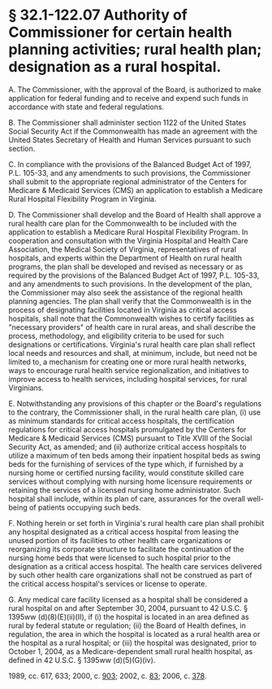 # § 32.1-122.07 Authority of Commissioner for certain health planning activities; rural health plan; designation as a rural hospital.

<p>A. The Commissioner, with the approval of the Board, is authorized to make application for federal funding and to receive and expend such funds in accordance with state and federal regulations.</p><p>B. The Commissioner shall administer section 1122 of the United States Social Security Act if the Commonwealth has made an agreement with the United States Secretary of Health and Human Services pursuant to such section.</p><p>C. In compliance with the provisions of the Balanced Budget Act of 1997, P.L. 105-33, and any amendments to such provisions, the Commissioner shall submit to the appropriate regional administrator of the Centers for Medicare &amp; Medicaid Services (CMS) an application to establish a Medicare Rural Hospital Flexibility Program in Virginia.</p><p>D. The Commissioner shall develop and the Board of Health shall approve a rural health care plan for the Commonwealth to be included with the application to establish a Medicare Rural Hospital Flexibility Program. In cooperation and consultation with the Virginia Hospital and Health Care Association, the Medical Society of Virginia, representatives of rural hospitals, and experts within the Department of Health on rural health programs, the plan shall be developed and revised as necessary or as required by the provisions of the Balanced Budget Act of 1997, P.L. 105-33, and any amendments to such provisions. In the development of the plan, the Commissioner may also seek the assistance of the regional health planning agencies. The plan shall verify that the Commonwealth is in the process of designating facilities located in Virginia as critical access hospitals, shall note that the Commonwealth wishes to certify facilities as "necessary providers" of health care in rural areas, and shall describe the process, methodology, and eligibility criteria to be used for such designations or certifications. Virginia's rural health care plan shall reflect local needs and resources and shall, at minimum, include, but need not be limited to, a mechanism for creating one or more rural health networks, ways to encourage rural health service regionalization, and initiatives to improve access to health services, including hospital services, for rural Virginians.</p><p>E. Notwithstanding any provisions of this chapter or the Board's regulations to the contrary, the Commissioner shall, in the rural health care plan, (i) use as minimum standards for critical access hospitals, the certification regulations for critical access hospitals promulgated by the Centers for Medicare &amp; Medicaid Services (CMS) pursuant to Title XVIII of the Social Security Act, as amended; and (ii) authorize critical access hospitals to utilize a maximum of ten beds among their inpatient hospital beds as swing beds for the furnishing of services of the type which, if furnished by a nursing home or certified nursing facility, would constitute skilled care services without complying with nursing home licensure requirements or retaining the services of a licensed nursing home administrator. Such hospital shall include, within its plan of care, assurances for the overall well-being of patients occupying such beds.</p><p>F. Nothing herein or set forth in Virginia's rural health care plan shall prohibit any hospital designated as a critical access hospital from leasing the unused portion of its facilities to other health care organizations or reorganizing its corporate structure to facilitate the continuation of the nursing home beds that were licensed to such hospital prior to the designation as a critical access hospital. The health care services delivered by such other health care organizations shall not be construed as part of the critical access hospital's services or license to operate.</p><p>G. Any medical care facility licensed as a hospital shall be considered a rural hospital on and after September 30, 2004, pursuant to 42 U.S.C. § 1395ww (d)(8)(E)(ii)(II), if (i) the hospital is located in an area defined as rural by federal statute or regulation; (ii) the Board of Health defines, in regulation, the area in which the hospital is located as a rural health area or the hospital as a rural hospital; or (iii) the hospital was designated, prior to October 1, 2004, as a Medicare-dependent small rural health hospital, as defined in 42 U.S.C. § 1395ww (d)(5)(G)(iv).</p><p>1989, cc. 617, 633; 2000, c. <a href='http://lis.virginia.gov/cgi-bin/legp604.exe?001+ful+CHAP0903'>903</a>; 2002, c. <a href='http://lis.virginia.gov/cgi-bin/legp604.exe?021+ful+CHAP0083'>83</a>; 2006, c. <a href='http://lis.virginia.gov/cgi-bin/legp604.exe?061+ful+CHAP0378'>378</a>.</p>